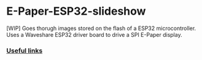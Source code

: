 # E-Paper-ESP32-slideshow
[WIP] Goes thorugh images stored on the flash of a ESP32 microcontroller. Uses  a Waveshare ESP32 driver board to drive a SPI E-Paper display. 
### [Useful links](Tools%20and%20Links/README.md)
